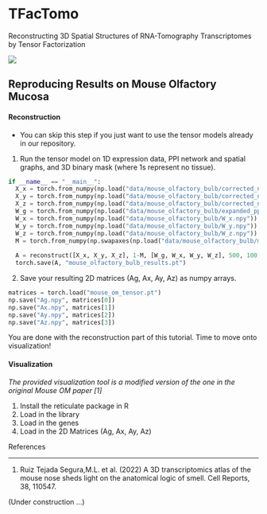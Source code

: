 # TFacTomo
Reconstructing 3D Spatial Structures of RNA-Tomography Transcriptomes by Tensor Factorization

![](https://github.com/kuanglab/TFacTomo/blob/main/figures/TFacTomo_Workflow.png)

Reproducing Results on Mouse Olfactory Mucosa
------------------------------------------------------------
#### Reconstruction

* You can skip this step if you just want to use the tensor models already in our repository.

1. Run the tensor model on 1D expression data, PPI network and spatial graphs, and 3D binary mask (where 1s represent no tissue).

```python
if __name__ == "__main__": 
  X_x = torch.from_numpy(np.load("data/mouse_olfactory_bulb/corrected_normalized_fitted_lml_data.npy")).to(torch.float)
  X_y = torch.from_numpy(np.load("data/mouse_olfactory_bulb/corrected_normalized_fitted_dv_data.npy")).to(torch.float)
  X_z = torch.from_numpy(np.load("data/mouse_olfactory_bulb/corrected_normalized_fitted_ap_data.npy")).to(torch.float)
  W_g = torch.from_numpy(np.load("data/mouse_olfactory_bulb/expanded_ppi_adjacency_list_diagonal_filled.npy")) .to(torch.float)
  W_x = torch.from_numpy(np.load("data/mouse_olfactory_bulb/W_x.npy")).to(torch.float)
  W_y = torch.from_numpy(np.load("data/mouse_olfactory_bulb/W_y.npy")).to(torch.float)
  W_z = torch.from_numpy(np.load("data/mouse_olfactory_bulb/W_z.npy")).to(torch.float)
  M = torch.from_numpy(np.swapaxes(np.load("data/mouse_olfactory_bulb/mouse_olfactory_bulb_mask.npy"), 0, 1)).to(torch.float)
  
  A = reconstruct([X_x, X_y, X_z], 1-M, [W_g, W_x, W_y, W_z], 500, 100, 1, 1, stop_crit=0.0001, reduction="sum",  max_epoch=500)
  torch.save(A, "mouse_olfactory_bulb_results.pt")
```

2. Save your resulting 2D matrices (Ag, Ax, Ay, Az) as numpy arrays.

```python
matrices = torch.load("mouse_om_tensor.pt")
np.save("Ag.npy", matrices[0])
np.save("Ax.npy", matrices[1])
np.save("Ay.npy", matrices[2])
np.save("Az.npy", matrices[3])
```

You are done with the reconstruction part of this tutorial. Time to move onto visualization!

#### Visualization

*The provided visualization tool is a modified version of the one in the original Mouse OM paper [1]*

1. Install the reticulate package in R
2. Load in the library 
3. Load in the genes
4. Load in the 2D Matrices (Ag, Ax, Ay, Az)

References
_________
1. Ruiz Tejada Segura,M.L. et al. (2022) A 3D transcriptomics atlas of the mouse nose sheds light on the anatomical logic of smell. Cell Reports, 38, 110547.


(Under construction ...)

